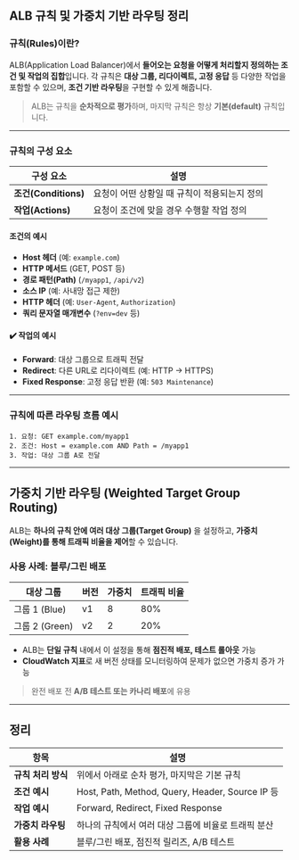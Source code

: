 ## ALB 규칙 및 가중치 기반 라우팅 정리

### 규칙(Rules)이란?

ALB(Application Load Balancer)에서 **들어오는 요청을 어떻게 처리할지 정의하는 조건 및 작업의 집합**입니다.
각 규칙은 **대상 그룹, 리다이렉트, 고정 응답** 등 다양한 작업을 포함할 수 있으며,
**조건 기반 라우팅**을 구현할 수 있게 해줍니다.

> ALB는 규칙을 **순차적으로 평가**하며, 마지막 규칙은 항상 **기본(default)** 규칙입니다.

---

### 규칙의 구성 요소

| 구성 요소              | 설명                        |
| ------------------ | ------------------------- |
| **조건(Conditions)** | 요청이 어떤 상황일 때 규칙이 적용되는지 정의 |
| **작업(Actions)**    | 요청이 조건에 맞을 경우 수행할 작업 정의   |

#### 조건의 예시

* **Host 헤더** (예: `example.com`)
* **HTTP 메서드** (GET, POST 등)
* **경로 패턴(Path)** (`/myapp1`, `/api/v2`)
* **소스 IP** (예: 사내망 접근 제한)
* **HTTP 헤더** (예: `User-Agent`, `Authorization`)
* **쿼리 문자열 매개변수** (`?env=dev` 등)

#### ✔️ 작업의 예시

* **Forward**: 대상 그룹으로 트래픽 전달
* **Redirect**: 다른 URL로 리다이렉트 (예: HTTP → HTTPS)
* **Fixed Response**: 고정 응답 반환 (예: `503 Maintenance`)

---

### 규칙에 따른 라우팅 흐름 예시

```plaintext
1. 요청: GET example.com/myapp1
2. 조건: Host = example.com AND Path = /myapp1
3. 작업: 대상 그룹 A로 전달
```

---

## 가중치 기반 라우팅 (Weighted Target Group Routing)

ALB는 **하나의 규칙 안에 여러 대상 그룹(Target Group)** 을 설정하고,
**가중치(Weight)를 통해 트래픽 비율을 제어**할 수 있습니다.

### 사용 사례: 블루/그린 배포

| 대상 그룹        | 버전 | 가중치 | 트래픽 비율 |
| ------------ | -- | --- | ------ |
| 그룹 1 (Blue)  | v1 | 8   | 80%    |
| 그룹 2 (Green) | v2 | 2   | 20%    |

* ALB는 **단일 규칙** 내에서 이 설정을 통해 **점진적 배포, 테스트 롤아웃** 가능
* **CloudWatch 지표**로 새 버전 상태를 모니터링하여 문제가 없으면 가중치 증가 가능

> 완전 배포 전 **A/B 테스트 또는 카나리 배포**에 유용

---

## 정리

| 항목           | 설명                                             |
| ------------ | ---------------------------------------------- |
| **규칙 처리 방식** | 위에서 아래로 순차 평가, 마지막은 기본 규칙                      |
| **조건 예시**    | Host, Path, Method, Query, Header, Source IP 등 |
| **작업 예시**    | Forward, Redirect, Fixed Response              |
| **가중치 라우팅**  | 하나의 규칙에서 여러 대상 그룹에 비율로 트래픽 분산                  |
| **활용 사례**    | 블루/그린 배포, 점진적 릴리즈, A/B 테스트                     |
